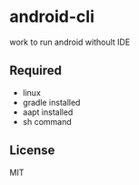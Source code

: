 # android-cli

work to run android withoult IDE

## Required

- linux
- gradle installed
- aapt installed
- sh command

## License 

MIT

